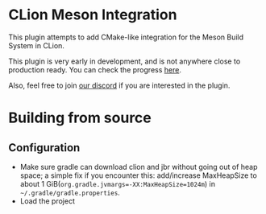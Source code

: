 # CLion Meson Integration
This plugin attempts to add CMake-like integration for the Meson Build
System in CLion.

This plugin is very early in development, and is not anywhere close to
production ready. You can check the progress
[here](https://github.com/NonNullDinu/CLionMesonIntegration/projects/1).

Also, feel free to join [our discord](https://discord.gg/ZFFANpR) if
you are interested in the plugin.

# Building from source
## Configuration
* Make sure gradle can download clion and jbr without going out of heap space; a simple fix if you encounter this: add/increase MaxHeapSize to about 1 GiB(`org.gradle.jvmargs=-XX:MaxHeapSize=1024m`) in `~/.gradle/gradle.properties`.
* Load the project